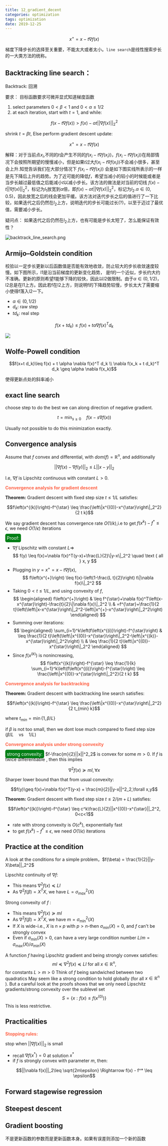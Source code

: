 ```yaml
---
title: 12_gradient_decent
categories: optimization
tags: optimization
date: 2019-12-25
---
```


$$x^+ = x - t \nabla f(x)$$

梯度下降步长的选择至关重要，不能太大或者太小。`line search`是线性搜索步长的一大类方法的统称。

## Backtracking line search：

Backtrack: 回溯

要求： 目标函数要求可微并显式知道梯度函数


1. select parameters $0<\beta < 1$ and $0< \alpha \leq 1/2$
2. at each iteration, start with $t=1$, and while:

$$f(x-t\nabla f(x))> f(x) - \alpha t||\nabla f(x)||^2_2$$

shrink $t = \beta t$, Else perform gradient descent update:

$$x^+ = x - t\nabla f(x)$$

解释：对于当前点$x_i$,不同的$t$会产生不同的$f(x_i-t\nabla f(x_i))$，$f(x_i-t\nabla f(x_i))$在局部情况下会按照所期望的慢慢减小，但是如果$t$过大$f(x_i-t\nabla f(x_i))$不会减小很多，甚至会上升.知觉告诉我们在大部分情况下 $f(x_i-t\nabla f(x_i))$ 会是如下图实线所表示的一样是先下降后上升的趋势。为了近可能的降低$f$，希望当减小的较小的时候能或者是当步长越过最低值之后能减小$t$以减小步长。该方法的做法是对当前的切线 $f(x) -  t||\nabla f(x)||^2_2$，标记为$l_1$放宽到$\alpha$倍，即$f(x) - \alpha t||\nabla f(x)||^2_2$，标记为$l_2$.$\alpha \in(0, 0.5)$，因此放宽之后的线会更加平缓。该方法对迭代步长之后的值进行了一下比较，如果迭代之后仍然在$l_2$上方，说明迭代的步长可能过长(?)，以至于迈过了最优值，需要减小步长。

疑问点： 如果迭代之后仍然在$l_2$上方，也有可能是步长太短了，怎么能保证有效性？

![backtrack_line_search.png](imgs/backtrack_line_search.png)


## Armijo–Goldstein condition

校验以一定步长更新以后函数值是否能有效地收敛，防止较大的步长收敛速度较慢。如下图所示，l1是沿当前梯度的更新变化趋势， 是f的一个近似，步长约大约不准确。更新的原则希望f能够下降的较快，因此以l2做限制。由于$\alpha \in (0, 1/2)$， l2总是在l1上方。因此若f在l2上方，则说明f的下降趋势较慢，步长太大了需要缩小使得f落入l2一下。

- $\alpha \in (0, 1/2)$
- $d_k$: raw step
- $t d_k$: real step

$$f(x+t d_k)\leq f(x) + t \alpha  \nabla f(x)^T d_k$$


![](imgs/armijo_goldstein.svg)

## Wolfe-Powell condition

$$f(x+t d_k)\leq f(x) + t \alpha  \nabla f(x)^T d_k \\
\nabla f(x_k + t d_k)^T d_k \geq \alpha \nabla f(x_k)$$

使得更新点处的斜率减小

## exact line search

choose step to do the best we can along direction of negative gradient.

$$t = \min_{s\geq 0} \quad f(x-s\nabla f(x))$$

Usually not possible to do this minimization exactly.

## Convergence analysis

Assume that $f$ convex and differential, with $dom(f) = \mathbb{R}^n$, and additionally

$$||\nabla f(x)-\nabla f(y)||_2\leq L||x-y||_2$$

I.e, $\nabla f$ is Lipschitz continuous with constant $L>0$.

**<font color='Tomato'>Convergence analysis for gradient descent</font>**

**Theorem:** Gradient descent with fixed step size $t\leq 1/L$ satisfies:

$$f\left(x^{(k)}\right)-f^{\star} \leq \frac{\left\|x^{(0)}-x^{\star}\right\|_2^2}{2 t k}$$

We say gradient descent has convergence rate $O(1/k)$,i.e to get $f(x^k) - f^* \leq \epsilon$, we need $O(1/\epsilon)$ iterations

<font style='background: #007f16;color: #ffffff;opacity:1.0;border-radius: 5px; padding:5px;'>Proof:</font>

- $\nabla f$ Lipschitz with constant $L \Rightarrow$
$$
f(y) \leq f(x)+\nabla f(x)^T(y-x)+\frac{L}{2}\|y-x\|_2^2 \quad \text { all } x, y
$$
- Plugging in $y=x^{+}=x-t \nabla f(x)$,
$$
f\left(x^{+}\right) \leq f(x)-\left(1-\frac{L t}{2}\right) t\|\nabla f(x)\|_2^2
$$
- Taking $0<t \leq 1 / L$, and using convexity of $f$,
$$
\begin{aligned}
f\left(x^{+}\right) & \leq f^{\star}+\nabla f(x)^T\left(x-x^{\star}\right)-\frac{t}{2}\|\nabla f(x)\|_2^2 \\
& =f^{\star}+\frac{1}{2 t}\left(\left\|x-x^{\star}\right\|_2^2-\left\|x^{+}-x^{\star}\right\|_2^2\right)
\end{aligned}
$$
- Summing over iterations:
$$
\begin{aligned}
\sum_{i=1}^k\left(f\left(x^{(i)}\right)-f^{\star}\right) & \leq \frac{1}{2 t}\left(\left\|x^{(0)}-x^{\star}\right\|_2^2-\left\|x^{(k)}-x^{\star}\right\|_2^2\right) \\
& \leq \frac{1}{2 t}\left\|x^{(0)}-x^{\star}\right\|_2^2
\end{aligned}
$$
- Since $f\left(x^{(k)}\right)$ is nonincreasing,
$$
f\left(x^{(k)}\right)-f^{\star} \leq \frac{1}{k} \sum_{i=1}^k\left(f\left(x^{(i)}\right)-f^{\star}\right) \leq \frac{\left\|x^{(0)}-x^{\star}\right\|_2^2}{2 t k}
$$

**<font color='Tomato'>Convergence analysis for backtracking</font>**

**Theorem:** Gradient descent with backtracking line search satisfies:

$$f\left(x^{(k)}\right)-f^{\star} \leq \frac{\left\|x^{(0)}-x^{\star}\right\|_2^2}{2 t_{min} k}$$

where $t_{min} = \min \{1,\beta/L\}$

if $\beta$ is not too small, then we dont lose much compared to fixed step size $(\beta/L \quad \text{vs}\quad 1/L)$

**<font color='Tomato'>Convergence analysis under strong convexity</font>**

<font style='background: #007f16;color: #ffffff;opacity:1.0;border-radius: 5px; padding:5px;'>strong convexity:</font> $f-\frac{m}{2}||x||^2_2$ is convex for some $m>0$. If $f$ is twice differentiable , then this implies

$$\nabla^2 f(x)\succeq mI, \forall x $$

Sharper lower bound than that from usual convexity:

$$f(y)\geq f(x)+\nabla f(x)^T(y-x) + \frac{m}{2}||y-x||^2_2,\forall x,y$$

**Theorem:** Gradient descent with fixed step size $t\leq 2/(m+L)$ satisfies:

$$f\left(x^{(k)}\right)-f^{\star} \leq c^k\frac{L}{2}||x^{(0)}-x^{\star}||_2^2, 0<c<1$$

- rate with strong convexity is $O(c^k)$, exponentially fast
- to get $f(x^k) - f^* \leq \epsilon$, we need $O(1/\epsilon)$ iterations

## Practice at the condition

A look at the conditions for a simple problem，$f(\beta) = \frac{1}{2}||y-X\beta||_2^2$

Lipschitz continuity of $\nabla f$:
- This means $\nabla^2f(x)\preceq LI$
- As $\nabla^2f(\beta) = X^TX$, we have $L = \sigma^2_{max}(X)$

Strong convexity of $f$ :
- This means $\nabla^2 f(x) \succeq m I$
- As $\nabla^2 f(\beta)=X^T X$, we have $m=\sigma_{\min }^2(X)$
- If $X$ is wide-i.e., $X$ is $n \times p$ with $p>n$-then $\sigma_{\min }(X)=0$, and $f$ can't be strongly convex
- Even if $\sigma_{\min }(X)>0$, can have a very large condition number $L / m=\sigma_{\max }(X) / \sigma_{\min }(X)$

A function $f$ having Lipschitz gradient and being strongly convex satisfies:
$$
m I \preceq \nabla^2 f(x) \preceq L I \text { for all } x \in \mathbb{R}^n,
$$
for constants $L>m>0$
Think of $f$ being sandwiched between two quadratics
May seem like a strong condition to hold globally (for all $x \in \mathbb{R}^n$ ).
But a careful look at the proofs shows that we only need Lipschitz gradients/strong convexity over the sublevel set
$$
S=\left\{x: f(x) \leq f\left(x^{(0)}\right)\right\}
$$
This is less restrictive.

## Practicalities

**<font color='Tomato'>Stopping rules:</font>**

stop when $||\nabla f(x)||_2$ is small

- recall $\nabla f(x^*) = 0$ at solution $x^*$
- if $f$ is strongly convex with parameter $m$, then:

$$||\nabla f(x)||_2\leq \sqrt{2m\epsilon} \Rightarrow f(x) - f^* \leq \epsilon$$

## Forward stagewise regression

## Steepest descent

## Gradient boosting

不是更新函数的参数而是更新函数本身。如果有误差则添加一个新的函数